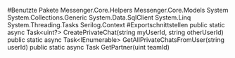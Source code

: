 #Benutzte Pakete
Messenger.Core.Helpers
Messenger.Core.Models
System
System.Collections.Generic
System.Data.SqlClient
System.Linq
System.Threading.Tasks
Serilog.Context
#Exportschnittstellen
public static async Task<uint?> CreatePrivateChat(string myUserId, string otherUserId)
public static async Task<IEnumerable<Team>> GetAllPrivateChatsFromUser(string userId)
public static async Task<string> GetPartner(uint teamId)
